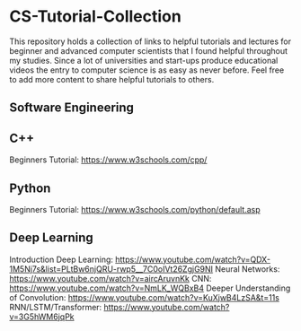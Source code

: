 # CS-Tutorial-Collection
This repository holds a collection of links to helpful tutorials and lectures for beginner and advanced computer scientists that I found helpful throughout my studies. Since a lot of universities and start-ups produce educational videos the entry to computer science is as easy as never before. Feel free to add more content to share helpful tutorials to others.

## Software Engineering

## C++
Beginners Tutorial: https://www.w3schools.com/cpp/

## Python
Beginners Tutorial: https://www.w3schools.com/python/default.asp

## Deep Learning
Introduction Deep Learning: https://www.youtube.com/watch?v=QDX-1M5Nj7s&list=PLtBw6njQRU-rwp5__7C0oIVt26ZgjG9NI
Neural Networks: https://www.youtube.com/watch?v=aircAruvnKk
CNN: https://www.youtube.com/watch?v=NmLK_WQBxB4
Deeper Understanding of Convolution: https://www.youtube.com/watch?v=KuXjwB4LzSA&t=11s
RNN/LSTM/Transformer: https://www.youtube.com/watch?v=3G5hWM6jqPk
